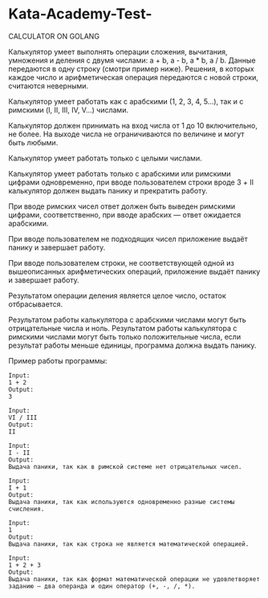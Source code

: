 # Kata-Academy-Test-



CALCULATOR ON GOLANG



Калькулятор умеет выполнять операции сложения, вычитания, умножения и деления с двумя числами: a + b, a - b, a * b, a / b. Данные передаются в одну строку (смотри пример ниже). Решения, в которых каждое число и арифметическая операция передаются с новой строки, считаются неверными.

Калькулятор умеет работать как с арабскими (1, 2, 3, 4, 5…), так и с римскими (I, II, III, IV, V…) числами.

Калькулятор должен принимать на вход числа от 1 до 10 включительно, не более. На выходе числа не ограничиваются по величине и могут быть любыми.

Калькулятор умеет работать только с целыми числами.

Калькулятор умеет работать только с арабскими или римскими цифрами одновременно, при вводе пользователем строки вроде 3 + II калькулятор должен выдать панику и прекратить работу.

При вводе римских чисел ответ должен быть выведен римскими цифрами, соответственно, при вводе арабских — ответ ожидается арабскими.

При вводе пользователем не подходящих чисел приложение выдаёт панику и завершает работу.

При вводе пользователем строки, не соответствующей одной из вышеописанных арифметических операций, приложение выдаёт панику и завершает работу.

Результатом операции деления является целое число, остаток отбрасывается.

Результатом работы калькулятора с арабскими числами могут быть отрицательные числа и ноль. Результатом работы калькулятора с римскими числами могут быть только положительные числа, если результат работы меньше единицы, программа должна выдать панику.


Пример работы программы:

    Input:
    1 + 2
    Output:
    3

    Input:
    VI / III
    Output:
    II

    Input:
    I - II
    Output:
    Выдача паники, так как в римской системе нет отрицательных чисел.

    Input:
    I + 1
    Output:
    Выдача паники, так как используются одновременно разные системы счисления.

    Input:
    1
    Output:
    Выдача паники, так как строка не является математической операцией.

    Input:
    1 + 2 + 3
    Output:
    Выдача паники, так как формат математической операции не удовлетворяет заданию — два операнда и один оператор (+, -, /, *).
